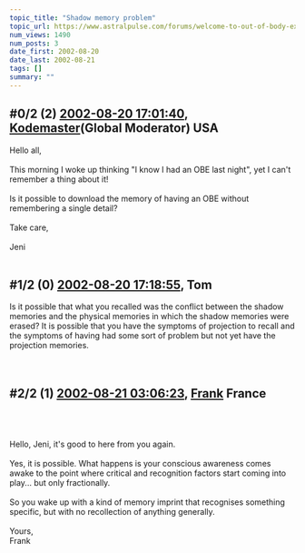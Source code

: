 ```yaml
---
topic_title: "Shadow memory problem"
topic_url: https://www.astralpulse.com/forums/welcome-to-out-of-body-experiences!/shadow-memory-problem
num_views: 1490
num_posts: 3
date_first: 2002-08-20
date_last: 2002-08-21
tags: []
summary: ""
---
```


## \#0/2 (2) [2002-08-20 17:01:40](https://www.astralpulse.com/forums/index.php?msg=117432), [Kodemaster](https://www.astralpulse.com/forums/profile/?u=426)(Global Moderator) USA ##
<section>
Hello all,
<br>
<br>
This morning I woke up thinking "I know I had an OBE last night", yet I can't remember a thing about it!
<br>
<br>
Is it possible to download the memory of having an OBE without remembering a single detail?
<br>
<br>
Take care,
<br>
<br>
Jeni
<br>
<br>
</section>

## \#1/2 (0) [2002-08-20 17:18:55](https://www.astralpulse.com/forums/index.php?msg=10917), Tom  ##
<section>
Is it possible that what you recalled was the conflict between the shadow memories and the physical memories in which the shadow memories were erased? It is possible that you have the symptoms of projection to recall and the symptoms of having had some sort of problem but not yet have the projection memories.
<br>
<br>
<br>
</section>

## \#2/2 (1) [2002-08-21 03:06:23](https://www.astralpulse.com/forums/index.php?msg=10935), [Frank](https://www.astralpulse.com/forums/profile/?u=359) France ##
<section>
<br>
<br>
<br>
Hello, Jeni, it's good to here from you again.
<br>
<br>
Yes, it is possible. What happens is your conscious awareness comes awake to the point where critical and recognition factors start coming into play... but only fractionally.
<br>
<br>
So you wake up with a kind of memory imprint that recognises something specific, but with no recollection of anything generally.
<br>
<br>
Yours,
<br>
Frank
<br>
<br>
 <br>
 <br>
 <br>
</br>
</section>